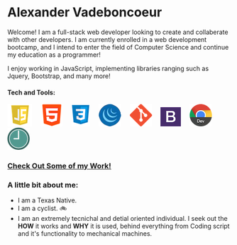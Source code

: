 # Alexander Vadeboncoeur 
Welcome! I am a full-stack web developer looking to create and collaberate with other developers. I am currently enrolled in a web development bootcamp, and I intend to enter the field of Computer Science and continue my education as a programmer!

I enjoy working in JavaScript, implementing libraries ranging such as Jquery, Bootstrap, and many more!

#### Tech and Tools:
  ![JavaScript Logo](./images/javascriptlogo.png)&nbsp;&nbsp;&nbsp;&nbsp;&nbsp;![HTML Logo](./images/htmllogo.png)&nbsp;&nbsp;&nbsp;&nbsp;&nbsp;![CSS Logo](./images/csslogo.png)&nbsp;&nbsp;&nbsp;&nbsp;&nbsp;![JQuery Logo](./images/jquerylogo.png)&nbsp;&nbsp;&nbsp;&nbsp;&nbsp;![Git Logo](./images/gitlogo.png)&nbsp;&nbsp;&nbsp;&nbsp;&nbsp;![Bootstrap Logo](./images/bootstraplogo.png)&nbsp;&nbsp;&nbsp;&nbsp;&nbsp;![Chrome Dev Tools Logo](./images/chromedevlogo.png)&nbsp;&nbsp;&nbsp;&nbsp;&nbsp;![Moment Logo](./images/momentlogo.png)
  
  

### [Check Out Some of my Work!](https://alexva397.github.io/alexander-vadeboncoeur-portfolio/)


### A little bit about me:
  - I am a Texas Native.
  - I am a cyclist. :bike:
  - I am an extremely tecnichal and detial oriented individual. I seek out the __HOW__ it works and __WHY__ it is used, behind everything from Coding script and it's functionality to mechanical machines.

